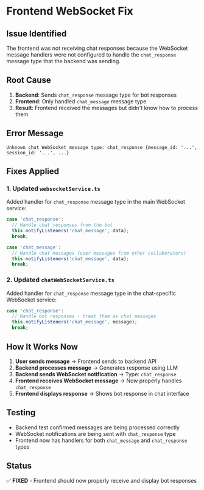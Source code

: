 # Frontend WebSocket Fix

## Issue Identified
The frontend was not receiving chat responses because the WebSocket message handlers were not configured to handle the `chat_response` message type that the backend was sending.

## Root Cause
1. **Backend**: Sends `chat_response` message type for bot responses
2. **Frontend**: Only handled `chat_message` message type
3. **Result**: Frontend received the messages but didn't know how to process them

## Error Message
```
Unknown chat WebSocket message type: chat_response {message_id: '...', session_id: '...', ...}
```

## Fixes Applied

### 1. Updated `websocketService.ts`
Added handler for `chat_response` message type in the main WebSocket service:

```typescript
case 'chat_response':
  // Handle chat responses from the bot
  this.notifyListeners('chat_message', data);
  break;

case 'chat_message':
  // Handle chat messages (user messages from other collaborators)
  this.notifyListeners('chat_message', data);
  break;
```

### 2. Updated `chatWebSocketService.ts`
Added handler for `chat_response` message type in the chat-specific WebSocket service:

```typescript
case 'chat_response':
  // Handle bot responses - treat them as chat messages
  this.notifyListeners('chat_message', message);
  break;
```

## How It Works Now

1. **User sends message** → Frontend sends to backend API
2. **Backend processes message** → Generates response using LLM
3. **Backend sends WebSocket notification** → Type: `chat_response`
4. **Frontend receives WebSocket message** → Now properly handles `chat_response`
5. **Frontend displays response** → Shows bot response in chat interface

## Testing
- Backend test confirmed messages are being processed correctly
- WebSocket notifications are being sent with `chat_response` type
- Frontend now has handlers for both `chat_message` and `chat_response` types

## Status
✅ **FIXED** - Frontend should now properly receive and display bot responses